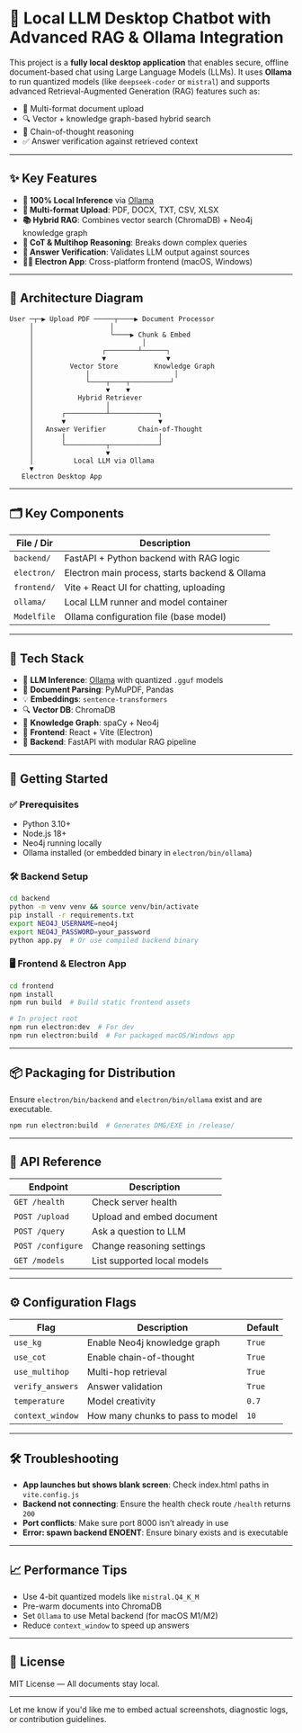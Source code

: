 # 🧠 Local LLM Desktop Chatbot with Advanced RAG & Ollama Integration

This project is a **fully local desktop application** that enables secure, offline document-based chat using Large Language Models (LLMs). It uses **Ollama** to run quantized models (like `deepseek-coder` or `mistral`) and supports advanced Retrieval-Augmented Generation (RAG) features such as:

- 🧾 Multi-format document upload
- 🔍 Vector + knowledge graph-based hybrid search
- 🔄 Chain-of-thought reasoning
- ✅ Answer verification against retrieved context

---

## ✨ Key Features

- **🔐 100% Local Inference** via [Ollama](https://ollama.com)
- **📄 Multi-format Upload**: PDF, DOCX, TXT, CSV, XLSX
- **📚 Hybrid RAG**: Combines vector search (ChromaDB) + Neo4j knowledge graph
- **🧠 CoT & Multihop Reasoning**: Breaks down complex queries
- **📏 Answer Verification**: Validates LLM output against sources
- **🧑‍💻 Electron App**: Cross-platform frontend (macOS, Windows)

---

## 🧱 Architecture Diagram

```
User ─┬─▶ Upload PDF ─────┬────▶ Document Processor
     │                   │
     │                   └────▶ Chunk & Embed
     │                           │
     │                 ┌────────┴──────┐
     │                 ▼               ▼
     │         Vector Store         Knowledge Graph
     │             │                     │
     │             └────┬────┬──────────┘
     │                  ▼    ▼
     │           Hybrid Retriever
     │                  │
     │       ┌──────────┴────────────┐
     │       ▼                       ▼
     │   Answer Verifier        Chain-of-Thought
     │       │                       │
     │       └──────────┬────────────┘
     │                  ▼
     │          Local LLM via Ollama
     ▼
   Electron Desktop App
```

---

## 🗂️ Key Components

| File / Dir | Description |
|------------|-------------|
| `backend/` | FastAPI + Python backend with RAG logic |
| `electron/` | Electron main process, starts backend & Ollama |
| `frontend/` | Vite + React UI for chatting, uploading |
| `ollama/` | Local LLM runner and model container |
| `Modelfile` | Ollama configuration file (base model) |

---

## 🧪 Tech Stack

- 🧠 **LLM Inference**: [Ollama](https://ollama.com) with quantized `.gguf` models
- 🧾 **Document Parsing**: PyMuPDF, Pandas
- 💡 **Embeddings**: `sentence-transformers`
- 🔍 **Vector DB**: ChromaDB
- 🧬 **Knowledge Graph**: spaCy + Neo4j
- 🧩 **Frontend**: React + Vite (Electron)
- 🐍 **Backend**: FastAPI with modular RAG pipeline

---

## 🚀 Getting Started

### ✅ Prerequisites

- Python 3.10+
- Node.js 18+
- Neo4j running locally
- Ollama installed (or embedded binary in `electron/bin/ollama`)

### 🛠️ Backend Setup

```bash
cd backend
python -m venv venv && source venv/bin/activate
pip install -r requirements.txt
export NEO4J_USERNAME=neo4j
export NEO4J_PASSWORD=your_password
python app.py  # Or use compiled backend binary
```

### 🖥️ Frontend & Electron App

```bash
cd frontend
npm install
npm run build  # Build static frontend assets

# In project root
npm run electron:dev  # For dev
npm run electron:build  # For packaged macOS/Windows app
```

---

## 📦 Packaging for Distribution

Ensure `electron/bin/backend` and `electron/bin/ollama` exist and are executable.

```bash
npm run electron:build  # Generates DMG/EXE in /release/
```

---

## 🧪 API Reference

| Endpoint | Description |
|----------|-------------|
| `GET /health` | Check server health |
| `POST /upload` | Upload and embed document |
| `POST /query` | Ask a question to LLM |
| `POST /configure` | Change reasoning settings |
| `GET /models` | List supported local models |

---

## ⚙️ Configuration Flags

| Flag | Description | Default |
|------|-------------|---------|
| `use_kg` | Enable Neo4j knowledge graph | `True` |
| `use_cot` | Enable chain-of-thought | `True` |
| `use_multihop` | Multi-hop retrieval | `True` |
| `verify_answers` | Answer validation | `True` |
| `temperature` | Model creativity | `0.7` |
| `context_window` | How many chunks to pass to model | `10` |

---

## 🛠️ Troubleshooting

- **App launches but shows blank screen**: Check index.html paths in `vite.config.js`
- **Backend not connecting**: Ensure the health check route `/health` returns `200`
- **Port conflicts**: Make sure port 8000 isn’t already in use
- **Error: spawn backend ENOENT**: Ensure binary exists and is executable

---

## 📈 Performance Tips

- Use 4-bit quantized models like `mistral.Q4_K_M`
- Pre-warm documents into ChromaDB
- Set `Ollama` to use Metal backend (for macOS M1/M2)
- Reduce `context_window` to speed up answers

---

## 📜 License

MIT License — All documents stay local.

---

Let me know if you'd like me to embed actual screenshots, diagnostic logs, or contribution guidelines.